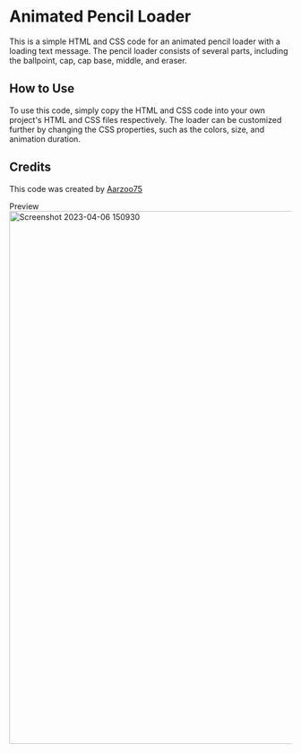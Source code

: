 # Animated Pencil Loader
This is a simple HTML and CSS code for an animated pencil loader with a loading text message. The pencil loader consists of several parts, including the ballpoint, cap, cap base, middle, and eraser.

## How to Use
To use this code, simply copy the HTML and CSS code into your own project's HTML and CSS files respectively. The loader can be customized further by changing the CSS properties, such as the colors, size, and animation duration.

## Credits
This code was created by [Aarzoo75](https://twitter.com/Aarzoo75)

Preview
<img width="950" alt="Screenshot 2023-04-06 150930" src="https://user-images.githubusercontent.com/59678435/230339517-5c0a5cfb-f2df-47e3-b82d-95d8e20ae07f.png">
